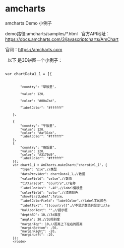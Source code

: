 # amcharts
amcharts Demo 小例子


demo路径:amcharts/samples/*.html
 
官方API地址：https://docs.amcharts.com/3/javascriptcharts/AmChart
 
官网：https://amcharts.com


 
以下 是3D饼图一个小例子：

<code>
var chartData1_1 = [{

            "country": "早饭量",
            
            "value": 120,
            
            "color": "#00a7ad",
            
            "labelColor": "#ffffff"
            
        },
        
        {
            "country": "午饭量",
            "value": 120,
            "color": "#af31da",
            "labelColor": "#ffffff"
        },
        {
            "country": "晚饭量",
            "value": 120,
            "color": "#3170d9",
            "labelColor": "#ffffff"
        }];
        var chart1_1 = AmCharts.makeChart("chartdiv1_1", {
            "type": "pie",//类型
            "dataProvider": chartData1_1,//数据
            "valueField": "value",//数值
            "titleField": "country",//名称
            "labelRadius": "-40",//label偏移量
            "colorField": "color",//填充颜色
            "showFirstLabel":false,
            "labelColorField": "labelColor",//label字的颜色
            "labelText": "[[country]]",//不显示数值只显示title
            "balloonText": "",//提示框
            "depth3D": 10,//3d厚度
            "angle": 30,//3d倾斜度
            "marginTop": 10,//距离上下左右的距离
            "marginBottom": -50,
            "marginRight": -20,
            "marginLeft": -20,
        });
        </code>
